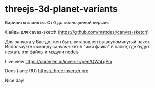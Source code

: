 # threejs-3d-planet-variants
Варианты планеты. От 0 до полноценной версии.

Файды для cavas-sketch (https://github.com/mattdesl/canvas-sketch)

Для запуска у Вас должен быть установлен вышеупомянутый пакет.
Используйте команду canvas-sketch "имя файла" в папке, где будут лежать эти файлы и модули nodejs

Live view
https://codepen.io/inverser/pen/QWaLqPm

Docs (lang: RU)
https://three.inverser.pro

Nice day!
